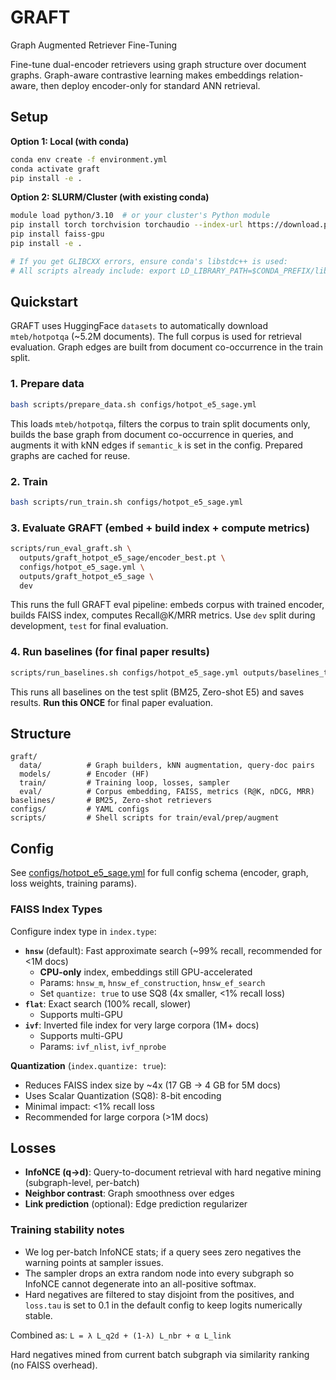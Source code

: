 # GRAFT
Graph Augmented Retriever Fine-Tuning

Fine-tune dual-encoder retrievers using graph structure over document graphs. Graph-aware contrastive learning makes embeddings relation-aware, then deploy encoder-only for standard ANN retrieval.

## Setup

**Option 1: Local (with conda)**
```bash
conda env create -f environment.yml
conda activate graft
pip install -e .
```

**Option 2: SLURM/Cluster (with existing conda)**
```bash
module load python/3.10  # or your cluster's Python module
pip install torch torchvision torchaudio --index-url https://download.pytorch.org/whl/cu121
pip install faiss-gpu
pip install -e .

# If you get GLIBCXX errors, ensure conda's libstdc++ is used:
# All scripts already include: export LD_LIBRARY_PATH=$CONDA_PREFIX/lib:$LD_LIBRARY_PATH
```

## Quickstart

GRAFT uses HuggingFace `datasets` to automatically download `mteb/hotpotqa` (~5.2M documents). The full corpus is used for retrieval evaluation. Graph edges are built from document co-occurrence in the train split.

### 1. Prepare data
```bash
bash scripts/prepare_data.sh configs/hotpot_e5_sage.yml
```

This loads `mteb/hotpotqa`, filters the corpus to train split documents only, builds the base graph from document co-occurrence in queries, and augments it with kNN edges if `semantic_k` is set in the config. Prepared graphs are cached for reuse.

### 2. Train
```bash
bash scripts/run_train.sh configs/hotpot_e5_sage.yml
```

### 3. Evaluate GRAFT (embed + build index + compute metrics)
```bash
scripts/run_eval_graft.sh \
  outputs/graft_hotpot_e5_sage/encoder_best.pt \
  configs/hotpot_e5_sage.yml \
  outputs/graft_hotpot_e5_sage \
  dev
```

This runs the full GRAFT eval pipeline: embeds corpus with trained encoder, builds FAISS index, computes Recall@K/MRR metrics. Use `dev` split during development, `test` for final evaluation.

### 4. Run baselines (for final paper results)
```bash
scripts/run_baselines.sh configs/hotpot_e5_sage.yml outputs/baselines_test test
```

This runs all baselines on the test split (BM25, Zero-shot E5) and saves results. **Run this ONCE** for final paper evaluation.

## Structure

```
graft/
  data/          # Graph builders, kNN augmentation, query-doc pairs
  models/        # Encoder (HF)
  train/         # Training loop, losses, sampler
  eval/          # Corpus embedding, FAISS, metrics (R@K, nDCG, MRR)
baselines/       # BM25, Zero-shot retrievers
configs/         # YAML configs
scripts/         # Shell scripts for train/eval/prep/augment
```

## Config

See [configs/hotpot_e5_sage.yml](configs/hotpot_e5_sage.yml) for full config schema (encoder, graph, loss weights, training params).

### FAISS Index Types

Configure index type in `index.type`:
- **`hnsw`** (default): Fast approximate search (~99% recall, recommended for <1M docs)
  - **CPU-only** index, embeddings still GPU-accelerated
  - Params: `hnsw_m`, `hnsw_ef_construction`, `hnsw_ef_search`
  - Set `quantize: true` to use SQ8 (4x smaller, <1% recall loss)
- **`flat`**: Exact search (100% recall, slower)
  - Supports multi-GPU
- **`ivf`**: Inverted file index for very large corpora (1M+ docs)
  - Supports multi-GPU
  - Params: `ivf_nlist`, `ivf_nprobe`

**Quantization** (`index.quantize: true`):
- Reduces FAISS index size by ~4x (17 GB → 4 GB for 5M docs)
- Uses Scalar Quantization (SQ8): 8-bit encoding
- Minimal impact: <1% recall loss
- Recommended for large corpora (>1M docs)

## Losses

- **InfoNCE (q→d)**: Query-to-document retrieval with hard negative mining (subgraph-level, per-batch)
- **Neighbor contrast**: Graph smoothness over edges
- **Link prediction** (optional): Edge prediction regularizer

### Training stability notes

- We log per-batch InfoNCE stats; if a query sees zero negatives the warning points at sampler issues.
- The sampler drops an extra random node into every subgraph so InfoNCE cannot degenerate into an all-positive softmax.
- Hard negatives are filtered to stay disjoint from the positives, and `loss.tau` is set to 0.1 in the default config to keep logits numerically stable.

Combined as: `L = λ L_q2d + (1-λ) L_nbr + α L_link`

Hard negatives mined from current batch subgraph via similarity ranking (no FAISS overhead).
